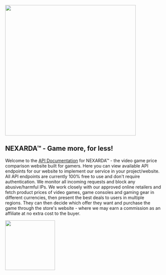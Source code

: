 <a href="https://www.nexarda.com/"><img src="https://imgcdn1.nexarda.com/main/static/branding/logo.svg" width="420"></a>
## NEXARDA™ - Game more, for less!
Welcome to the <a href="https://github.com/NEXARDA/NEXARDA/wiki">API Documentation</a> for NEXARDA™ - the video game price comparison website built for gamers. Here you can view available API endpoints for our website to implement our service in your project/website. All API endpoints are currently 100% free to use and don't require authentication. We monitor all incoming requests and block any abusive/harmful IPs. We work closely with our approved online retailers and fetch product prices of video games, game consoles and gaming gear in different currencies, then present the best deals to users in multiple regions. They can then decide which offer they want and purchase the game through the store's website - where we may earn a commission as an affiliate at no extra cost to the buyer.

<a href="https://github.com/NEXARDA/NEXARDA/wiki"><img src="https://dabuttonfactory.com/button.png?t=Get+Started&f=Roboto-Bold&ts=26&tc=fff&hp=32&vp=20&c=4&bgt=unicolored&bgc=32a0ac" width="160"></a>
